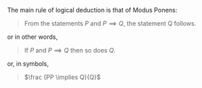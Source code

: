 The main rule of logical deduction is that of Modus Ponens:
> From the statements $P$ and $P \implies Q$, the statement Q follows.

or in other words,
> If $P$ and $P \implies Q$ then so does $Q$.

or, in symbols,

>$\frac {PP \implies Q}{Q}$